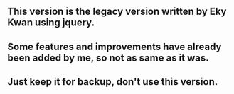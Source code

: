## This version is the legacy version written by Eky Kwan using jquery.
## Some features and improvements have already been added by me, so not as same as it was.
## Just keep it for backup, don't use this version.